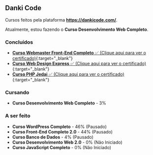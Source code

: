 ## Danki Code

Cursos feitos pela plataforma **https://dankicode.com/**.

Atualmente, estou fazendo o **Curso Desenvolvimento Web Completo**.

### Concluídos 

- [**Curso Webmaster Front-End Completo** :white_check_mark: (Clique aqui para ver o certificado)](https://bit.ly/40GhxmI){:target="_blank"}
- [**Curso Web Design Express** :white_check_mark: (Clique aqui para ver o certificado)](https://bit.ly/3YL3cDa){:target="_blank"}
- [**Curso PHP Jedai** :white_check_mark: (Clique aqui para ver o certificado)](https://bit.ly/3Cwr8m2){:target="_blank"}

### Cursando

- **Curso Desenvolvimento Web Completo** - 3%

### A ser feito

- **Curso WordPress Completo** - 46% (Pausado)
- **Curso Front-End Completo 2.0** - 44% (Pausado)
- **Curso Banco de Dados** - 4% (Pausado)
- **Curso Desenvolvimento Web 2.0** - 0% (Não Iniciado)
- **Curso JavaScript Completo** - 0% (Não Iniciado)